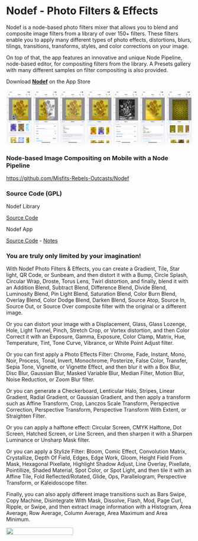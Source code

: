 # Nodef - Photo Filters & Effects 

Nodef is a node-based photo filters mixer that allows you to blend and composite image filters from a library of over 150+ filters. These filters enable you to apply many different types of photo effects, distortions, blurs, tilings, transitions, transforms, styles, and color corrections on your image.

On top of that, the app features an innovative and unique Node Pipeline, node-based editor, for compositing filters from the library. A Presets gallery with many different samples on filter compositing is also provided.

Download **[Nodef](https://apps.apple.com/us/app/nodef-photo-filters-effects/id1640788489)** on the App Store

![Photo Filters & Effects](https://github.com/Misfits-Rebels-Outcasts/Nodef/blob/main/documentation/photofilterseffects.png?raw=true)

### Node-based Image Compositing on Mobile with a Node Pipeline

https://github.com/Misfits-Rebels-Outcasts/Nodef

### Source Code (GPL)

Nodef Library

[Source Code](https://github.com/Misfits-Rebels-Outcasts/Nodef/tree/main/code/Nodef%20Filters%20Library)

Nodef App

[Source Code](https://github.com/Misfits-Rebels-Outcasts/Nodef/tree/main/code/Nodef) - [Notes](code/Readme.md)

### You are truly only limited by your imagination!

With Nodef Photo Filters & Effects, you can create a Gradient, Tile, Star light, QR Code, or Sunbeam, and then distort it with a Bump, Circle Splash, Circular Wrap, Droste, Torus Lens, Twirl distortion, and finally, blend it with an Addition Blend, Subtract Blend, Difference Blend, Divide Blend, Luminosity Blend, Pin Light Blend, Saturation Blend, Color Burn Blend, Overlay Blend, Color Dodge Blend, Darken Blend, Source Atop, Source In, Source Out, or Source Over composite filter with the original or a different image.

Or you can distort your image with a Displacement, Glass, Glass Lozenge, Hole, Light Tunnel, Pinch, Stretch Crop, or Vortex distortion, and then Color Correct it with an Exposure, Gamma, Exposure, Color Clamp, Matrix, Hue, Temperature, Tint, Tone Curve, Vibrance, or White Point Adjust filter.

Or you can first apply a Photo Effects Filter: Chrome, Fade, Instant, Mono, Noir, Process, Tonal, Invert, Monochrome, Posterize, False Color, Transfer, Sepia Tone, Vignette, or Vignette Effect, and then blur it with a Box Blur, Disc Blur, Gaussian Blur, Masked Variable Blur, Median Filter, Motion Blur, Noise Reduction, or Zoom Blur filter.

Or you can generate a Checkerboard, Lenticular Halo, Stripes, Linear Gradient, Radial Gradient, or Gaussian Gradient, and then apply a transform such as Affine Transform, Crop, Lanczos Scale Transform, Perspective Correction, Perspective Transform, Perspective Transform With Extent, or Straighten Filter.

Or you can apply a halftone effect: Circular Screen, CMYK Halftone, Dot Screen, Hatched Screen, or Line Screen, and then sharpen it with a Sharpen Luminance or Unsharp Mask filter.

Or you can apply a Stylize Filter: Bloom, Comic Effect, Convolution Matrix, Crystallize, Depth Of Field, Edges, Edge Work, Gloom, Height Field From Mask, Hexagonal Pixellate, Highlight Shadow Adjust, Line Overlay, Pixellate, Pointillize, Shaded Material, Spot Color, or Spot Light, and then tile it with an Affine Tile, Fold Reflected/Rotated, Glide, Ops, Parallelogram, Perspective Transform, or Kaleidoscope filter.

Finally, you can also apply different image transitions such as Bars Swipe, Copy Machine, Disintegrate With Mask, Dissolve, Flash, Mod, Page Curl, Ripple, or Swipe, and then extract image information with a Histogram, Area Average, Row Average, Column Average, Area Maximum and Area Minimum.

<img src=https://user-images.githubusercontent.com/47021297/187184236-32b9797b-a0ee-4caa-b05d-a6c36dc554bd.png width="60%" height="60%" />



